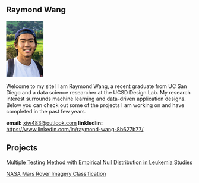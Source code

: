 ## Raymond Wang

<img src="/photo1.jpg" width="100" height="150"> 

Welcome to my site! I am Raymond Wang, a recent graduate from UC San Diego and a data science researcher at the UCSD Design Lab. My research interest surrounds machine learning and data-driven application designs. Below you can check out some of the projects I am working on and have completed in the past few years.

**email:** xiw483@outlook.com
**linkledlin:** https://www.linkedin.com/in/raymond-wang-8b627b77/

## Projects

[Multiple Testing Method with Empirical Null Distribution in Leukemia Studies](https://xiw483.github.io/dsc180b-website/)

[NASA Mars Rover Imagery Classification](https://medium.com/ds3ucsd/mars-rover-image-classification-5151db5e0f4)
